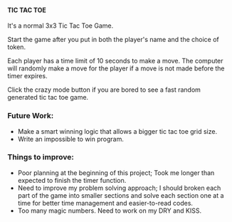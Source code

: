 #### TIC TAC TOE

It's a normal 3x3 Tic Tac Toe Game.

Start the game after you put in both the player's name and the choice of token.

Each player has a time limit of 10 seconds to make a move. The computer will randomly make a move for the player if a move is not made before the timer expires.

Click the crazy mode button if you are bored to see a fast random generated tic tac toe game.

### Future Work:

- Make a smart winning logic that allows a bigger tic tac toe grid size.
- Write an impossible to win program.

### Things to improve:

- Poor planning at the beginning of this project; Took me longer than expected to finish the timer function.
- Need to improve my problem solving approach; I should broken each part of the game into smaller sections and solve each section one      at a time for better time management and easier-to-read codes.
- Too many magic numbers. Need to work on my DRY and KISS.
